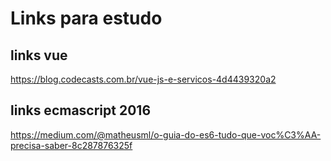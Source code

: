 # Links para estudo

## links vue
https://blog.codecasts.com.br/vue-js-e-servicos-4d4439320a2

## links ecmascript 2016
https://medium.com/@matheusml/o-guia-do-es6-tudo-que-voc%C3%AA-precisa-saber-8c287876325f